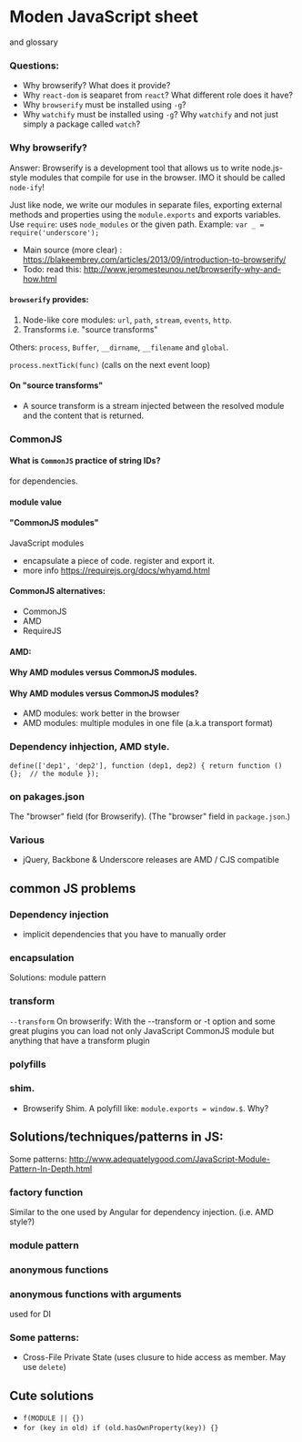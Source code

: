 # Moden JavaScript sheet
and glossary

### Questions:

* Why browserify? What does it provide?
* Why `react-dom` is seaparet from `react`? What different role does it have?
* Why `browserify` must be installed using `-g`?
* Why `watchify` must be installed using `-g`? Why `watchify` and not just simply a package called `watch`?



### Why browserify?
Answer: Browserify is a development tool that allows us to write node.js-style modules that compile for use in the browser.
IMO it should be called `node-ify`!

Just like node, we write our modules in separate files, exporting external methods and properties using the `module.exports` and exports variables. Use `require`: uses `node_modules` or the given path.
Example: `var _ = require('underscore');`

* Main source (more clear) : https://blakeembrey.com/articles/2013/09/introduction-to-browserify/
* Todo: read this: http://www.jeromesteunou.net/browserify-why-and-how.html

#### `browserify` provides:
1. Node-like core modules: `url`, `path`, `stream`, `events`, `http`.
2. Transforms i.e. "source transforms"

Others: `process`, `Buffer`, `__dirname`, `__filename` and `global`.

`process.nextTick(func)` (calls on the next event loop)


#### On "source transforms"
* A source transform is a stream injected between the resolved module and the content that is returned.


### CommonJS
#### What is `CommonJS` practice of string IDs?
for dependencies.
#### module value
#### "CommonJS modules"
JavaScript modules
* encapsulate a piece of code. register and export it.
* more info https://requirejs.org/docs/whyamd.html

#### CommonJS alternatives:
* CommonJS
* AMD
* RequireJS

#### AMD:
#### Why AMD modules versus CommonJS modules.
#### Why AMD modules versus CommonJS modules?
* AMD modules: work better in the browser
* AMD modules: multiple modules in one file (a.k.a transport format)

### Dependency inhjection, AMD style.
`define(['dep1', 'dep2'], function (dep1, dep2) {
    return function () {};  // the module
});`


### on pakages.json
The "browser" field (for Browserify).
(The "browser" field in `package.json`.)


### Various
* jQuery, Backbone & Underscore releases are AMD / CJS compatible

## common JS problems
### Dependency injection
* implicit dependencies that you have to manually order

### encapsulation
Solutions: module pattern

### transform
`--transform`
On browserify: With the --transform or -t option and some great plugins you can load not only JavaScript CommonJS module but anything that have a transform plugin

### polyfills

### shim.
* Browserify Shim. A polyfill like: `module.exports = window.$`. Why?



## Solutions/techniques/patterns in JS:
Some patterns: http://www.adequatelygood.com/JavaScript-Module-Pattern-In-Depth.html
### factory function
Similar to the one used by Angular for dependency injection. (i.e. AMD style?)
### module pattern
### anonymous functions
### anonymous functions with arguments
used for DI
### Some patterns:
* Cross-File Private State (uses clusure to hide access as member. May use `delete`)

## Cute solutions
* `f(MODULE || {})`
* `for (key in old) if (old.hasOwnProperty(key)) {}`

